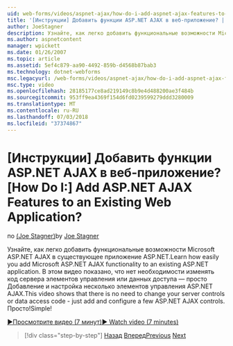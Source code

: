 ```yaml
---
uid: web-forms/videos/aspnet-ajax/how-do-i-add-aspnet-ajax-features-to-an-existing-web-application
title: '[Инструкции] Добавить функции ASP.NET AJAX в веб-приложение? | Документы Майкрософт'
author: JoeStagner
description: Узнайте, как легко добавить функциональные возможности Microsoft ASP.NET AJAX в существующее приложение ASP.NET. В этом видео показано, что нет необходимости для изменения на сервер...
ms.author: aspnetcontent
manager: wpickett
ms.date: 01/26/2007
ms.topic: article
ms.assetid: 5ef4c879-aa90-4492-859b-d4568b87bab3
ms.technology: dotnet-webforms
msc.legacyurl: /web-forms/videos/aspnet-ajax/how-do-i-add-aspnet-ajax-features-to-an-existing-web-application
msc.type: video
ms.openlocfilehash: 28185177ce8ad219149c8b9e4d488200ae3f484b
ms.sourcegitcommit: 953ff9ea4369f154d6fd0239599279ddd3280009
ms.translationtype: MT
ms.contentlocale: ru-RU
ms.lasthandoff: 07/03/2018
ms.locfileid: "37374867"
---
```

<a name="how-do-i-add-aspnet-ajax-features-to-an-existing-web-application"></a><span data-ttu-id="13fbc-105">[Инструкции] Добавить функции ASP.NET AJAX в веб-приложение?</span><span class="sxs-lookup"><span data-stu-id="13fbc-105">[How Do I:] Add ASP.NET AJAX Features to an Existing Web Application?</span></span>
====================
<span data-ttu-id="13fbc-106">по [(Joe Stagner)](https://github.com/JoeStagner)</span><span class="sxs-lookup"><span data-stu-id="13fbc-106">by [Joe Stagner](https://github.com/JoeStagner)</span></span>

<span data-ttu-id="13fbc-107">Узнайте, как легко добавить функциональные возможности Microsoft ASP.NET AJAX в существующее приложение ASP.NET.</span><span class="sxs-lookup"><span data-stu-id="13fbc-107">Learn how easily you add Microsoft ASP.NET AJAX functionality to an existing ASP.NET application.</span></span> <span data-ttu-id="13fbc-108">В этом видео показано, что нет необходимости изменять код сервера элементов управления или данных доступа — просто Добавление и настройка несколько элементов управления ASP.NET AJAX.</span><span class="sxs-lookup"><span data-stu-id="13fbc-108">This video shows that there is no need to change your server controls or data access code - just add and configure a few ASP.NET AJAX controls.</span></span> <span data-ttu-id="13fbc-109">Просто!</span><span class="sxs-lookup"><span data-stu-id="13fbc-109">Simple!</span></span>

[<span data-ttu-id="13fbc-110">&#9654;Просмотрите видео (7 минут)</span><span class="sxs-lookup"><span data-stu-id="13fbc-110">&#9654; Watch video (7 minutes)</span></span>](https://channel9.msdn.com/Blogs/ASP-NET-Site-Videos/how-do-i-add-aspnet-ajax-features-to-an-existing-web-application)

> [!div class="step-by-step"]
> <span data-ttu-id="13fbc-111">[Назад](how-do-i-make-client-side-network-callbacks-with-aspnet-ajax.md)
> [Вперед](how-do-i-aspnet-ajax-enable-an-existing-web-service.md)</span><span class="sxs-lookup"><span data-stu-id="13fbc-111">[Previous](how-do-i-make-client-side-network-callbacks-with-aspnet-ajax.md)
[Next](how-do-i-aspnet-ajax-enable-an-existing-web-service.md)</span></span>
